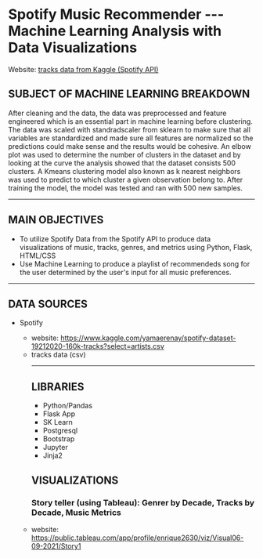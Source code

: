 # Spotify Music Recommender --- Machine Learning Analysis with Data Visualizations
Website: [tracks data from Kaggle (Spotify API)](https://www.kaggle.com/yamaerenay/spotify-dataset-19212020-160k-tracks?select=artists.csv)


## SUBJECT OF MACHINE LEARNING BREAKDOWN
After cleaning and the data, the data was preprocessed and feature engineered which is an essential part in machine learning before clustering. The data was scaled with standradscaler from sklearn to make sure that all variables are standardized and made sure all features are normalized so the predictions could make sense and the results would be cohesive.  An elbow plot was used to determine the number of clusters in the dataset and by looking at the curve the analysis showed that the dataset consists 500 clusters. A Kmeans clustering model also known as k nearest neighbors was used to predict to which cluster a given observation belong to. After training the model, the model was tested and ran with 500 new samples.
<hr>

## MAIN OBJECTIVES
<ul>
    <li>To utilize Spotify Data from the Spotify API to produce data visualizations of music, tracks, genres, and metrics using Python, Flask, HTML/CSS</li>
    <li>Use Machine Learning to produce a playlist of recommendeds song for the user determined by the user's input for all music preferences.</li>
</ul>
<hr>

## DATA SOURCES
<ul>
    <li>Spotify</li>
        <ul>
            <li>website: <a href="https://www.kaggle.com/yamaerenay/spotify-dataset-19212020-160k-tracks?select=artists.csv" >https://www.kaggle.com/yamaerenay/spotify-dataset-19212020-160k-tracks?select=artists.csv</a></li>
            <li>tracks data (csv)</li>
          
<hr>

## LIBRARIES
<ul>
    <li>Python/Pandas</li>
    <li>Flask App</li>
    <li>SK Learn</li>
    <li>Postgresql</li>
    <li>Bootstrap</li>
    <li>Jupyter</li>
    <li>Jinja2</li>
</ul>

## VISUALIZATIONS

### Story teller (using Tableau): Genrer by Decade, Tracks by Decade, Music Metrics

 <li>website: <a href="https://public.tableau.com/app/profile/enrique2630/viz/Visual06-09-2021/Story1" >https://public.tableau.com/app/profile/enrique2630/viz/Visual06-09-2021/Story1</a>


